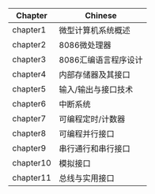| Chapter | Chinese |
| ------- | ------- |
| chapter1 | 微型计算机系统概述 |
| chapter2 | 8086微处理器 |
| chapter3 | 8086汇编语言程序设计 |
| chapter4 | 内部存储器及其接口 |
| chapter5 | 输入/输出与接口技术 |
| chapter6 | 中断系统 |
| chapter7 | 可编程定时/计数器 |
| chapter8 | 可编程并行接口 |
| chapter9 | 串行通行和串行接口 |
| chapter10 | 模拟接口 |
| chapter11 | 总线与实用接口 |
